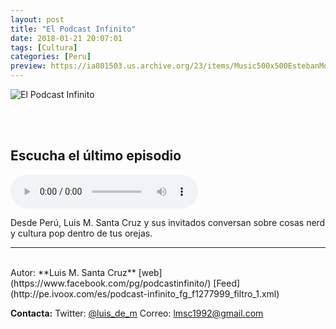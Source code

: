 ```yaml
---
layout: post
title: "El Podcast Infinito"
date: 2018-01-21 20:07:01
tags: [Cultura]
categories: [Peru]
preview: https://ia801503.us.archive.org/23/items/Music500x500EstebanMontoya/podcastII%20300-%20Luis%20M.%20Santa%20Cruz.jpg
---
```


![El Podcast Infinito](https://ia801503.us.archive.org/23/items/Music500x500EstebanMontoya/podcastII%20500-%20Luis%20M.%20Santa%20Cruz.jpg)

<br/>
<br/>

## Escucha el último episodio

<!--reproductor-feed=http://pe.ivoox.com/es/podcast-infinito_fg_f1277999_filtro_1.xml-->
<!--reproductor-start-->
<audio id="audio" preload="auto" controls="" src="https://www.ivoox.com/podcast-infinito-49-las-mejores-peliculas-del_mf_22910776_feed_1.mp3"></audio>
<!--reproductor-end-->

Desde Perú, Luis M. Santa Cruz y sus invitados conversan sobre cosas nerd y cultura pop dentro de tus orejas.

_ _ _
<br>
Autor: **Luis M. Santa Cruz**
[web](https://www.facebook.com/pg/podcastinfinito/)
[Feed](http://pe.ivoox.com/es/podcast-infinito_fg_f1277999_filtro_1.xml)




**Contacta:**
Twitter: [@luis_de_m](https://twitter.com/luis_de_m)
Correo: [lmsc1992@gmail.com](mailto:lmsc1992@gmail.com)

